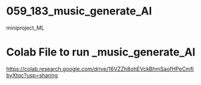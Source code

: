 # 059_183_music_generate_AI
miniproject_ML

# Colab File to run _music_generate_AI
https://colab.research.google.com/drive/16VZZh8ohEVckBhmSaofHPeCmfibyXtqc?usp=sharing
